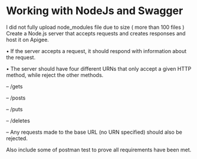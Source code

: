 # Working with NodeJs and Swagger
I did not fully upload node_modules file due to size ( more than 100 files )
Create a Node.js server that accepts requests and creates responses and host it on Apigee.

• If the server accepts a request, it should respond with information about the request.

• The server should have four different URNs that only accept a given HTTP method, while reject the other methods.

– /gets

– /posts

– /puts

– /deletes

– Any requests made to the base URL (no URN specified) should also be rejected.

 Also include some of postman test to prove all requirements have been met. 
 
